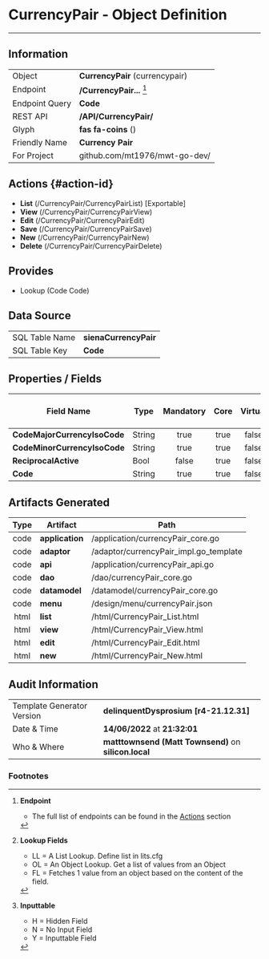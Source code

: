 # **CurrencyPair** - Object Definition
---
##  Information
|   |   |
|---|---|
|Object         |**CurrencyPair** (currencypair) |
|Endpoint 	    |**/CurrencyPair...** [^1]|
|Endpoint Query |**Code**|
|REST API|**/API/CurrencyPair/**|
Glyph|**fas fa-coins** ()
Friendly Name|**Currency Pair**|
|For Project    |github.com/mt1976/mwt-go-dev/|

##  Actions {#action-id}
* **List** (/CurrencyPair/CurrencyPairList) [Exportable]
* **View** (/CurrencyPair/CurrencyPairView)
* **Edit** (/CurrencyPair/CurrencyPairEdit)
* **Save** (/CurrencyPair/CurrencyPairSave)
* **New** (/CurrencyPair/CurrencyPairNew)
* **Delete** (/CurrencyPair/CurrencyPairDelete)







##  Provides
 * Lookup (Code Code)






##  Data Source 
|   |   |
|---|---|
SQL Table Name       | **sienaCurrencyPair**
SQL Table Key | **Code**



##  Properties / Fields
| Field Name| Type | Mandatory | Core | Virtual | Overide | Lookup [^2]| Lookup Object      | Lookup Field Source         | Lookup Return Value                | Inputable [^3]|DB Column|Default Value| No Change | Callout | Internal |
| -- | --  | :--: | :--: | :--: |:--: |:--: |:--: |-- |-- |:--: |-- | --| :--: | :--: | :--: |
|**CodeMajorCurrencyIsoCode**|String|true|true|false|true|OL|Currency|CodeMajorCurrencyIsoCode|Name|Y|CodeMajorCurrencyIsoCode||true|false|false|
|**CodeMinorCurrencyIsoCode**|String|true|true|false|true|OL|Currency|CodeMinorCurrencyIsoCode|Name|Y|CodeMinorCurrencyIsoCode||true|false|false|
|**ReciprocalActive**|Bool|false|true|false|false|LL|tf|||Y|ReciprocalActive|True|false|false|false|
|**Code**|String|true|true|false|true|||||N|Code||true|true|false|


##  Artifacts Generated
| Type | Artifact | Path|
| :--: | -- | -- |
| code | **application** | /application/currencyPair_core.go |
| code | **adaptor** | /adaptor/currencyPair_impl.go_template |
| code | **api** | /application/currencyPair_api.go |
| code | **dao** | /dao/currencyPair_core.go |
| code | **datamodel** | /datamodel/currencyPair_core.go |
| code | **menu** | /design/menu/currencyPair.json |
| html | **list** | /html/CurrencyPair_List.html |
| html | **view** | /html/CurrencyPair_View.html |
| html | **edit** | /html/CurrencyPair_Edit.html |
| html | **new** | /html/CurrencyPair_New.html |


## Audit Information
|   |   |
|---|---|
Template Generator Version   | **delinquentDysprosium [r4-21.12.31]**
Date & Time		     | **14/06/2022** at **21:32:01**
Who & Where		     | **matttownsend (Matt Townsend)** on **silicon.local**

### Footnotes
[^1]: **Endpoint**
    * The full list of endpoints can be found in the [Actions](#action-id) section
[^2]: **Lookup Fields**
    * LL = A List Lookup. Define list in lits.cfg
    * OL = An Object Lookup. Get a list of values from an Object
    * FL = Fetches 1 value from an object based on the content of the field. 
[^3]: **Inputtable**   
    * H = Hidden Field
    * N = No Input Field
    * Y = Inputtable Field